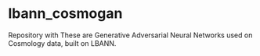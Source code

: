 # lbann_cosmogan

Repository with 
These are Generative Adversarial Neural Networks used on Cosmology data, built on LBANN.
